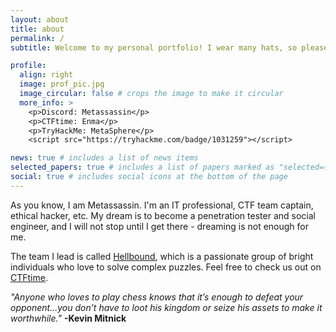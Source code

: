 ```yaml
---
layout: about
title: about
permalink: /
subtitle: Welcome to my personal portfolio! I wear many hats, so please feel free to browse!

profile:
  align: right
  image: prof_pic.jpg
  image_circular: false # crops the image to make it circular
  more_info: >
    <p>Discord: Metassassin</p>
    <p>CTFtime: Enma</p>
    <p>TryHackMe: MetaSphere</p>
    <script src="https://tryhackme.com/badge/1031259"></script>

news: true # includes a list of news items
selected_papers: true # includes a list of papers marked as "selected={true}"
social: true # includes social icons at the bottom of the page
---
```


As you know, I am Metassassin. I'm an IT professional, CTF team captain, ethical hacker, etc. My dream is to become a penetration tester and social engineer, and I will not stop until I get there - dreaming is not enough for me. 

The team I lead is called <a href="/ctf/">Hellbound</a>, which is a passionate group of bright individuals who love to solve complex puzzles. Feel free to check us out on [CTFtime](https://ctftime.org/team/243673).

<em>"Anyone who loves to play chess knows that it’s enough to defeat your opponent...you don’t have to loot his kingdom or seize his assets to make it worthwhile."</em>
<strong>-Kevin Mitnick</strong>

